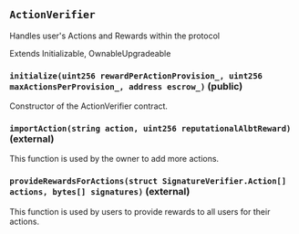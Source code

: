 ## `ActionVerifier`

Handles user's Actions and Rewards within the protocol

Extends Initializable, OwnableUpgradeable



### `initialize(uint256 rewardPerActionProvision_, uint256 maxActionsPerProvision_, address escrow_)` (public)



Constructor of the ActionVerifier contract.


### `importAction(string action, uint256 reputationalAlbtReward)` (external)



This function is used by the owner to add more actions.


### `provideRewardsForActions(struct SignatureVerifier.Action[] actions, bytes[] signatures)` (external)



This function is used by users to provide rewards to all users for their actions.



